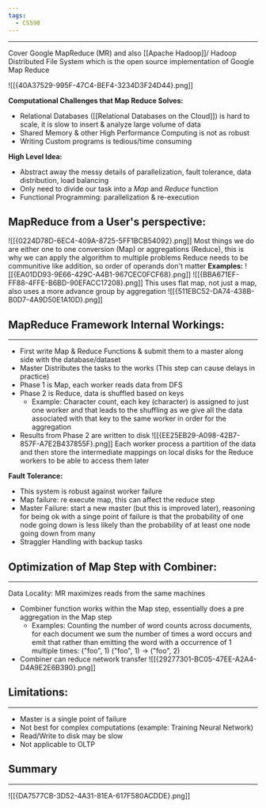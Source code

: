 ```yaml
---
tags:
  - CS598
---
```

---
Cover Google MapReduce (MR) and also [[Apache Hadoop]]/ Hadoop Distributed File System which is the open source implementation of Google Map Reduce

![[{40A37529-995F-47C4-BEF4-3234D3F24D44}.png]]

**Computational Challenges that Map Reduce Solves:**
- Relational Databases ([[Relational Databases on the Cloud]]) is hard to scale, it is slow to insert & analyze large volume of data
- Shared Memory & other High Performance Computing is not as robust
- Writing Custom programs is tedious/time consuming 

**High Level Idea:**
- Abstract away the messy details of parallelization, fault tolerance, data distribution, load balancing
- Only need to divide our task into a *Map* and *Reduce* function
- Functional Programming: parallelization & re-execution 

## MapReduce from a User's perspective:
![[{0224D78D-6EC4-409A-8725-5FF1BCB54092}.png]]
Most things we do are either one to one conversion (Map) or aggregations (Reduce), this is why we can apply the algorithm to multiple problems
Reduce needs to be communitive like addition, so order of operands don't matter 
**Examples:**
![[{EA01DD93-9E66-429C-A4B1-967CEC0FCF68}.png]]
![[{BBA671EF-FF88-4FFE-B6BD-90EFACC17208}.png]]
This uses flat map, not just a map, also uses a more advance group by aggregation
![[{511EBC52-DA74-438B-B0D7-4A9D50E1A10D}.png]]

## MapReduce Framework Internal Workings:
---
- First write Map & Reduce Functions & submit them to a master along side with the database/dataset
- Master Distributes the tasks to the works (This step can cause delays in practice)
- Phase 1 is Map, each worker reads data from DFS
- Phase 2 is Reduce, data is shuffled based on keys 
	- Example: Character count, each key (character) is assigned to just one worker and that leads to the shuffling as we give all the data associated with that key to the same worker in order for the aggregation
- Results from Phase 2 are written to disk
![[{EE25EB29-A098-42B7-857F-A7E2B437855F}.png]]
Each worker process a partition of the data and then store the intermediate mappings on local disks for the Reduce workers to be able to access them later

**Fault Tolerance:**
- This system is robust against worker failure
- Map failure: re execute map, this can affect the reduce step 
- Master Failure: start a new master (but this is improved later), reasoning for being ok with a singe point of failure is that the probability of one node going down is less likely than the probability of at least one node going down from many 
- Straggler Handling with backup tasks

## Optimization of Map Step with Combiner:
---
Data Locality: MR maximizes reads from the same machines

- Combiner function works within the Map step, essentially does a pre aggregation in the Map step
	- Examples: Counting the number of word counts across documents, for each document we sum the number of times a word occurs and emit that rather than emitting the word with a occurrence of 1 multiple times: ("foo", 1) ("foo", 1) -> ("foo", 2) 
- Combiner can reduce network transfer 
![[{29277301-BC05-47EE-A2A4-D4A9E2E6B390}.png]]
## Limitations:
---
- Master is a single point of failure
- Not best for complex computations (example: Training Neural Network)
- Read/Write to disk may be slow
- Not applicable to OLTP
## Summary
---
![[{DA7577CB-3D52-4A31-81EA-617F580ACDDE}.png]]

